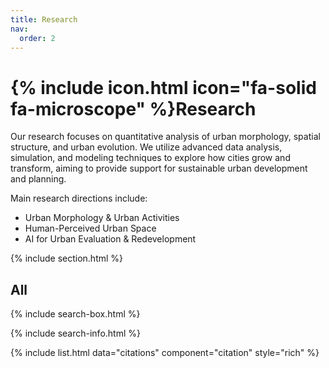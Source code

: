 ```yaml
---
title: Research
nav:
  order: 2
---
```


# {% include icon.html icon="fa-solid fa-microscope" %}Research
Our research focuses on quantitative analysis of urban morphology, spatial structure, and urban evolution. We utilize advanced data analysis, simulation, and modeling techniques to explore how cities grow and transform, aiming to provide support for sustainable urban development and planning.

Main research directions include:
- Urban Morphology & Urban Activities
- Human-Perceived Urban Space
- AI for Urban Evaluation & Redevelopment

{% include section.html %}
<!-- 
## Highlighted

{% include citation.html lookup="Humans As Sensors in Urban Digital Twins" style="rich" %}

{% include section.html %} -->

## All

{% include search-box.html %}

{% include search-info.html %}

{% include list.html data="citations" component="citation" style="rich" %}

